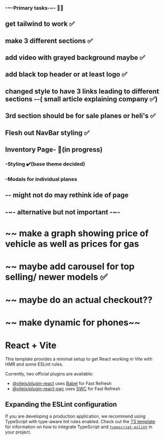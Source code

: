 ### -~-Primary tasks-~- 🧑‍💼
## get tailwind to work ✅
## make 3 different sections ✅
## add video with grayed background maybe ✅
## add black top header or at least logo ✅
## changed style to have 3 links leading to different sections --( small article explaining company ✅)
## 3rd section should be for sale planes or heli's ✅
## Flesh out NavBar styling ✅
## Inventory Page- 🔀(in progress)
### -Styling ✔️(base theme decided)
### -Modals for individual planes 
  ## -- might not do may rethink ide of page
 

## -~- alternative but not important -~-
  # ~~ make a graph showing price of vehicle as well as prices for gas
  # ~~ maybe add carousel for top selling/ newer models ✅
  # ~~ maybe do an actual checkout??
  # ~~ make dynamic for phones~~



# React + Vite

This template provides a minimal setup to get React working in Vite with HMR and some ESLint rules.

Currently, two official plugins are available:

- [@vitejs/plugin-react](https://github.com/vitejs/vite-plugin-react/blob/main/packages/plugin-react) uses [Babel](https://babeljs.io/) for Fast Refresh
- [@vitejs/plugin-react-swc](https://github.com/vitejs/vite-plugin-react/blob/main/packages/plugin-react-swc) uses [SWC](https://swc.rs/) for Fast Refresh

## Expanding the ESLint configuration

If you are developing a production application, we recommend using TypeScript with type-aware lint rules enabled. Check out the [TS template](https://github.com/vitejs/vite/tree/main/packages/create-vite/template-react-ts) for information on how to integrate TypeScript and [`typescript-eslint`](https://typescript-eslint.io) in your project.
